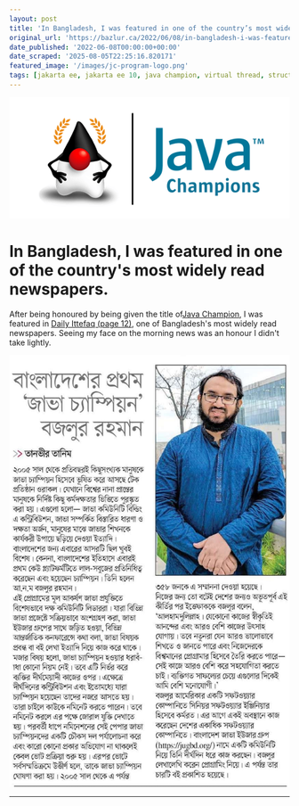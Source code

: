 ```yaml
---
layout: post
title: 'In Bangladesh, I was featured in one of the country’s most widely read newspapers.'
original_url: 'https://bazlur.ca/2022/06/08/in-bangladesh-i-was-featured-in-one-of-the-countrys-most-widely-read-newspapers/'
date_published: '2022-06-08T00:00:00+00:00'
date_scraped: '2025-08-05T22:25:16.820171'
featured_image: '/images/jc-program-logo.png'
tags: [jakarta ee, jakarta ee 10, java champion, virtual thread, structured concurrency]
---
```


![](/images/jc-program-logo.png)

In Bangladesh, I was featured in one of the country's most widely read newspapers.
==================================================================================

After being honoured by being given the title of[Java Champion](https://twitter.com/Java_Champions/status/1523728715368509440), I was featured in [Daily Ittefaq (page 12)](https://epaper.ittefaq.com.bd/epaper/2022-06-08/1/1), one of Bangladesh's most widely read newspapers. Seeing my face on the morning news was an honour I didn't take lightly.

![](/images/286520679-10222965907476218-7855543854142364207-n.jpg)  

*** ** * ** ***

